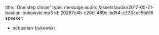 title: 'One step closer'
type: message
audio: /assets/audio/2017-05-21-bastian-bukowski.mp3
id: 20287c4b-c20d-469c-bd54-c230ccc5bb16
speaker:
  - sebastian-bukowski
